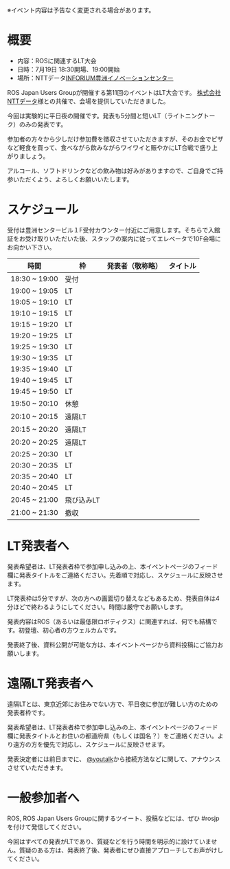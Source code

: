 ※イベント内容は予告なく変更される場合があります。

# 概要

- 内容：ROSに関連するLT大会
- 日時：7月19日 18:30開場、19:00開始
- 場所：NTTデータ[INFORIUM豊洲イノベーションセンター](http://www.nttdata.com/jp/ja/inforium/)

ROS Japan Users Groupが開催する第11回のイベントはLT大会です。
[株式会社NTTデータ](http://www.nttdata.com)様との共催で、会場を提供していただきました。

今回は実験的に平日夜の開催です。発表も5分間と短いLT（ライトニングトーク）のみの発表です。

参加者の方々から少しだけ参加費を徴収させていただきますが、そのお金でピザなど軽食を買って、食べながら飲みながらワイワイと賑やかにLT合戦で盛り上がりましょう。

アルコール、ソフトドリンクなどの飲み物は好みがありますので、ご自身でご持参いただくよう、よろしくお願いいたします。

# スケジュール

受付は豊洲センタービル１F受付カウンター付近にご用意します。そちらで入館証をお受け取りいただいた後、スタッフの案内に従ってエレベータで10F会場にお向かい下さい。

時間 | 枠 | 発表者（敬称略） | タイトル
-----|----|------------------|----------
18:30 ~ 19:00 | 受付 | | |
19:00 ~ 19:05 | LT | |
19:05 ~ 19:10 | LT | |
19:10 ~ 19:15 | LT | |
19:15 ~ 19:20 | LT | |
19:20 ~ 19:25 | LT | |
19:25 ~ 19:30 | LT | |
19:30 ~ 19:35 | LT | |
19:35 ~ 19:40 | LT | |
19:40 ~ 19:45 | LT | |
19:45 ~ 19:50 | LT | |
19:50 ~ 20:10 | 休憩 | | |
20:10 ~ 20:15 | 遠隔LT | |
20:15 ~ 20:20 | 遠隔LT | |
20:20 ~ 20:25 | 遠隔LT | |
20:25 ~ 20:30 | LT | |
20:30 ~ 20:35 | LT | |
20:35 ~ 20:40 | LT | |
20:40 ~ 20:45 | LT | |
20:45 ~ 21:00 | 飛び込みLT | |
21:00 ~ 21:30 | 撤収 | | |

# LT発表者へ
発表希望者は、LT発表者枠で参加申し込みの上、本イベントページのフィード欄に発表タイトルをご連絡ください。先着順で対応し、スケジュールに反映させます。

LT発表枠は5分ですが、次の方への画面切り替えなどもあるため、発表自体は4分ほどで終わるようにしてください。時間は厳守でお願いします。

発表内容はROS（あるいは最低限ロボティクス）に関連すれば、何でも結構です。初登壇、初心者の方ウェルカムです。

発表終了後、資料公開が可能な方は、本イベントページから資料投稿にご協力お願いします。

# 遠隔LT発表者へ
遠隔LTとは、東京近郊にお住みでない方で、平日夜に参加が難しい方のための発表者枠です。

発表希望者は、LT発表者枠で参加申し込みの上、本イベントページのフィード欄に発表タイトルとお住いの都道府県（もしくは国名？）をご連絡ください。より遠方の方を優先で対応し、スケジュールに反映させます。

発表決定者には前日までに、 [@youtalk](http://twitter.com/youtalk)から接続方法などに関して、アナウンスさせていただきます。

# 一般参加者へ
ROS, ROS Japan Users Groupに関するツイート、投稿などには、ぜひ #rosjp を付けて発信してください。

今回はすべての発表がLTであり、質疑などを行う時間を明示的に設けていません。質疑のある方は、発表終了後、発表者にぜひ直接アプローチしてお声がけしてください。
